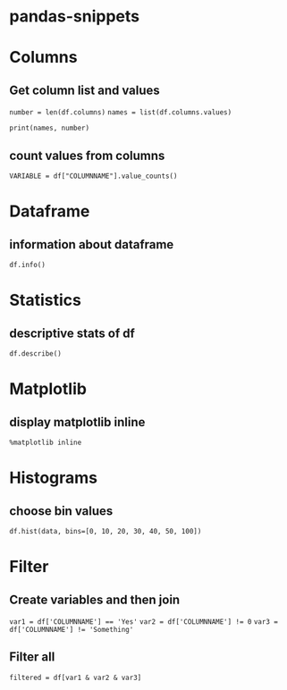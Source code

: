 # pandas-snippets

# Columns 

## Get column list and values

`number = len(df.columns)`
`names = list(df.columns.values)`

`print(names, number)`

## count values from columns

`VARIABLE = df["COLUMNNAME"].value_counts()`

# Dataframe
## information about dataframe
`df.info()`

# Statistics
## descriptive stats of df
`df.describe()`

# Matplotlib
## display matplotlib inline
`%matplotlib inline`

# Histograms
## choose bin values
`df.hist(data, bins=[0, 10, 20, 30, 40, 50, 100])`

# Filter

## Create variables and then join

`var1 = df['COLUMNNAME'] == 'Yes'`
`var2 = df['COLUMNNAME'] != 0`
`var3 = df['COLUMNNAME'] != 'Something' `

## Filter all
`filtered = df[var1 & var2 & var3]`

